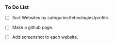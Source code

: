 ### To Do List

- [ ] Sort Websites by categories/tehnologies/profile.
- [ ] Make a github page.
- [ ] Add screenshot to each website.

